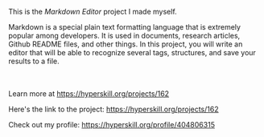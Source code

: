 This is the *Markdown Editor* project I made myself.


<p>Markdown is a special plain text formatting language that is extremely popular among developers. It is used in&nbsp;documents, research articles, Github README files, and other things. In this project, you will write an editor that will be able to recognize several tags,&nbsp;structures, and save your results to a file.</p><br/><br/>Learn more at <a href="https://hyperskill.org/projects/162?utm_source=ide&utm_medium=ide&utm_campaign=ide&utm_content=project-card">https://hyperskill.org/projects/162</a>

Here's the link to the project: https://hyperskill.org/projects/162

Check out my profile: https://hyperskill.org/profile/404806315